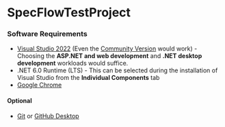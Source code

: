 # SpecFlowTestProject
 
### Software Requirements

 - [Visual Studio 2022](https://visualstudio.microsoft.com/vs/) (Even the [Community Version](https://visualstudio.microsoft.com/thank-you-downloading-visual-studio/?sku=Community&channel=Release&version=VS2022&source=VSLandingPage&cid=2030&passive=false) would work) - Choosing the **ASP.NET and web development** and **.NET desktop development** workloads would suffice.
 - .NET 6.0 Runtime (LTS) - This can be selected during the installation of Visual Studio from the **Individual Components** tab
 - [Google Chrome](https://www.google.com/chrome/)
 
 #### Optional 
 - [Git](https://git-scm.com/downloads) or [GitHub Desktop](https://desktop.github.com/)
